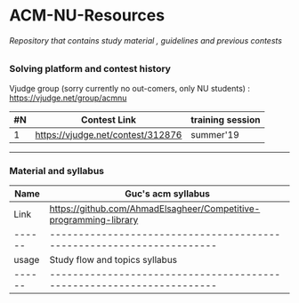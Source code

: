 # ACM-NU-Resources
###### Repository that contains study material , guidelines and previous contests
### Solving platform and contest history
Vjudge group (sorry currently no out-comers, only NU students) :
https://vjudge.net/group/acmnu

| #N | Contest Link                                                   | training session | 
|----|----------------------------------------------------------------|------------------|
|  1 |https://vjudge.net/contest/312876                               |   summer'19      |

-----------------------------------------------------------------------------------------------------------------------------------
### Material and syllabus

| Name | Guc's acm syllabus                                                  | 
|------|---------------------------------------------------------------------|
| Link | https://github.com/AhmadElsagheer/Competitive-programming-library   |
|------|---------------------------------------------------------------------|
| usage| Study flow and topics syllabus                                      |
|------|---------------------------------------------------------------------|

